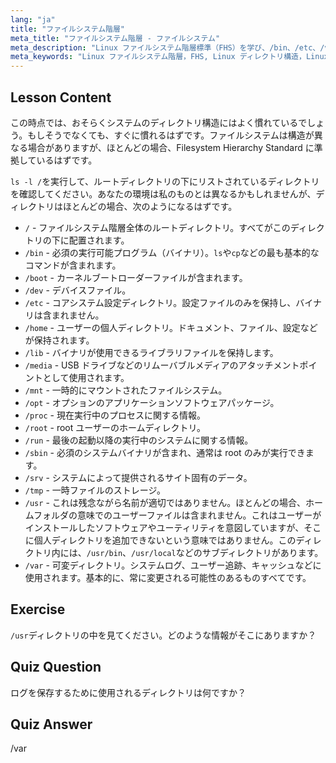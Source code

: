 ```yaml
---
lang: "ja"
title: "ファイルシステム階層"
meta_title: "ファイルシステム階層 - ファイルシステム"
meta_description: "Linux ファイルシステム階層標準（FHS）を学び、/bin、/etc、/var などの主要なディレクトリを理解します。Linux のディレクトリ構造を探求します。"
meta_keywords: "Linux ファイルシステム階層，FHS, Linux ディレクトリ構造，Linux コマンド，初心者 Linux, Linux チュートリアル，Linux ガイド"
---
```


## Lesson Content

この時点では、おそらくシステムのディレクトリ構造にはよく慣れているでしょう。もしそうでなくても、すぐに慣れるはずです。ファイルシステムは構造が異なる場合がありますが、ほとんどの場合、Filesystem Hierarchy Standard に準拠しているはずです。

`ls -l /`を実行して、ルートディレクトリの下にリストされているディレクトリを確認してください。あなたの環境は私のものとは異なるかもしれませんが、ディレクトリはほとんどの場合、次のようになるはずです。

- `/` - ファイルシステム階層全体のルートディレクトリ。すべてがこのディレクトリの下に配置されます。
- `/bin` - 必須の実行可能プログラム（バイナリ）。`ls`や`cp`などの最も基本的なコマンドが含まれます。
- `/boot` - カーネルブートローダーファイルが含まれます。
- `/dev` - デバイスファイル。
- `/etc` - コアシステム設定ディレクトリ。設定ファイルのみを保持し、バイナリは含まれません。
- `/home` - ユーザーの個人ディレクトリ。ドキュメント、ファイル、設定などが保持されます。
- `/lib` - バイナリが使用できるライブラリファイルを保持します。
- `/media` - USB ドライブなどのリムーバブルメディアのアタッチメントポイントとして使用されます。
- `/mnt` - 一時的にマウントされたファイルシステム。
- `/opt` - オプションのアプリケーションソフトウェアパッケージ。
- `/proc` - 現在実行中のプロセスに関する情報。
- `/root` - root ユーザーのホームディレクトリ。
- `/run` - 最後の起動以降の実行中のシステムに関する情報。
- `/sbin` - 必須のシステムバイナリが含まれ、通常は root のみが実行できます。
- `/srv` - システムによって提供されるサイト固有のデータ。
- `/tmp` - 一時ファイルのストレージ。
- `/usr` - これは残念ながら名前が適切ではありません。ほとんどの場合、ホームフォルダの意味でのユーザーファイルは含まれません。これはユーザーがインストールしたソフトウェアやユーティリティを意図していますが、そこに個人ディレクトリを追加できないという意味ではありません。このディレクトリ内には、`/usr/bin`、`/usr/local`などのサブディレクトリがあります。
- `/var` - 可変ディレクトリ。システムログ、ユーザー追跡、キャッシュなどに使用されます。基本的に、常に変更される可能性のあるものすべてです。

## Exercise

`/usr`ディレクトリの中を見てください。どのような情報がそこにありますか？

## Quiz Question

ログを保存するために使用されるディレクトリは何ですか？

## Quiz Answer

/var
